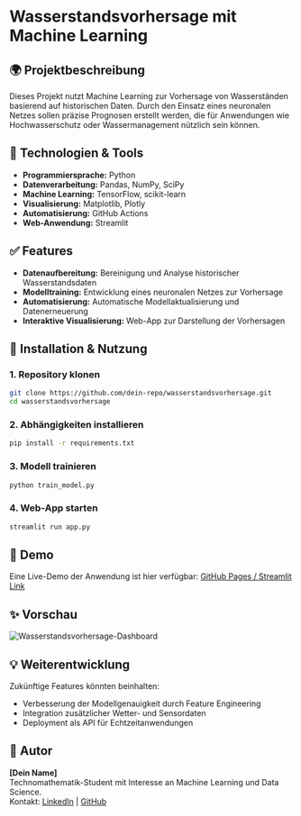 # Wasserstandsvorhersage mit Machine Learning

## 🌍 Projektbeschreibung
Dieses Projekt nutzt Machine Learning zur Vorhersage von Wasserständen basierend auf historischen Daten. 
Durch den Einsatz eines neuronalen Netzes sollen präzise Prognosen erstellt werden, die für Anwendungen wie Hochwasserschutz oder Wassermanagement nützlich sein können.

## 🤖 Technologien & Tools
- **Programmiersprache:** Python
- **Datenverarbeitung:** Pandas, NumPy, SciPy
- **Machine Learning:** TensorFlow, scikit-learn
- **Visualisierung:** Matplotlib, Plotly
- **Automatisierung:** GitHub Actions
- **Web-Anwendung:** Streamlit

## ✅ Features
- **Datenaufbereitung:** Bereinigung und Analyse historischer Wasserstandsdaten
- **Modelltraining:** Entwicklung eines neuronalen Netzes zur Vorhersage
- **Automatisierung:** Automatische Modellaktualisierung und Datenerneuerung
- **Interaktive Visualisierung:** Web-App zur Darstellung der Vorhersagen

## 📝 Installation & Nutzung
### 1. Repository klonen
```bash
git clone https://github.com/dein-repo/wasserstandsvorhersage.git
cd wasserstandsvorhersage
```

### 2. Abhängigkeiten installieren
```bash
pip install -r requirements.txt
```

### 3. Modell trainieren
```bash
python train_model.py
```

### 4. Web-App starten
```bash
streamlit run app.py
```

## 🎉 Demo
Eine Live-Demo der Anwendung ist hier verfügbar: [GitHub Pages / Streamlit Link](https://dein-link.com)

## ✨ Vorschau
![Wasserstandsvorhersage-Dashboard](https://via.placeholder.com/800x400?text=Screenshot+der+Web-App)

## 💡 Weiterentwicklung
Zukünftige Features könnten beinhalten:
- Verbesserung der Modellgenauigkeit durch Feature Engineering
- Integration zusätzlicher Wetter- und Sensordaten
- Deployment als API für Echtzeitanwendungen

## 👥 Autor
**[Dein Name]**  
Technomathematik-Student mit Interesse an Machine Learning und Data Science.  
Kontakt: [LinkedIn](https://linkedin.com/in/deinprofil) | [GitHub](https://github.com/deinprofil)
